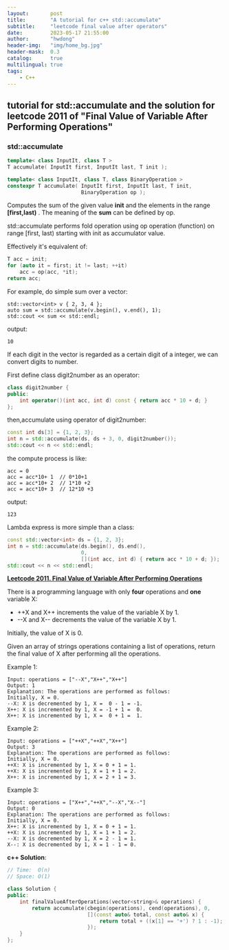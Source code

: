 ```yaml
---
layout:       post
title:        "A tutorial for c++ std::accumulate"
subtitle:     "leetcode final value after operators"
date:         2023-05-17 21:55:00
author:       "hwdong"
header-img:   "img/home_bg.jpg"
header-mask:  0.3
catalog:      true
multilingual: true
tags:
    - C++   
---    
```


## tutorial for std::accumulate and the solution for leetcode 2011 of "Final Value of Variable After Performing Operations"

### std::accumulate

```cpp
template< class InputIt, class T >
T accumulate( InputIt first, InputIt last, T init );

template< class InputIt, class T, class BinaryOperation >
constexpr T accumulate( InputIt first, InputIt last, T init,
                        BinaryOperation op );
```
Computes the sum of the given value **init** and the elements in the range **[first,last)** .
The meaning of the **sum** can be defined by op.   

std::accumulate performs fold operation using op operation (function) on range [first, last) starting with init as accumulator value.

Effectively it's equivalent of:
```cpp
T acc = init;
for (auto it = first; it != last; ++it)
    acc = op(acc, *it);
return acc;
```

For example, do simple sum over a vector:

```
std::vector<int> v { 2, 3, 4 };
auto sum = std::accumulate(v.begin(), v.end(), 1);
std::cout << sum << std::endl; 
```
output:
```
10
```

If each digit in the vector is regarded as a certain digit of a integer, we can convert digits to number.

First define class digit2number as an operator:
```cpp
class digit2number {
public:
    int operator()(int acc, int d) const { return acc * 10 + d; }
};
```
then,accumulate using operator of digit2number:
```cpp
const int ds[3] = {1, 2, 3};
int n = std::accumulate(ds, ds + 3, 0, digit2number());
std::cout << n << std::endl;
```
the compute process is like:
```
acc = 0
acc = acc*10+ 1  // 0*10+1
acc = acc*10+ 2  // 1*10 +2 
acc = acc*10+ 3  // 12*10 +3 
```
output:
```
123
```
Lambda express is more simple than a class:
```cpp
const std::vector<int> ds = {1, 2, 3};
int n = std::accumulate(ds.begin(), ds.end(),
                        0,
                        [](int acc, int d) { return acc * 10 + d; });
std::cout << n << std::endl;
```

**[Leetcode 2011. Final Value of Variable After Performing Operations](https://leetcode.com/problems/final-value-of-variable-after-performing-operations/)**

There is a programming language with only **four** operations and **one** variable X: 

- ++X and X++ increments the value of the variable X by 1.
- --X and X-- decrements the value of the variable X by 1.

Initially, the value of X is 0.

Given an array of strings operations containing a list of operations, return the final value of X after performing all the operations.

Example 1:
```
Input: operations = ["--X","X++","X++"]
Output: 1
Explanation: The operations are performed as follows:
Initially, X = 0.
--X: X is decremented by 1, X =  0 - 1 = -1.
X++: X is incremented by 1, X = -1 + 1 =  0.
X++: X is incremented by 1, X =  0 + 1 =  1.
```
Example 2:
```
Input: operations = ["++X","++X","X++"]
Output: 3
Explanation: The operations are performed as follows:
Initially, X = 0.
++X: X is incremented by 1, X = 0 + 1 = 1.
++X: X is incremented by 1, X = 1 + 1 = 2.
X++: X is incremented by 1, X = 2 + 1 = 3.
```
Example 3:
```
Input: operations = ["X++","++X","--X","X--"]
Output: 0
Explanation: The operations are performed as follows:
Initially, X = 0.
X++: X is incremented by 1, X = 0 + 1 = 1.
++X: X is incremented by 1, X = 1 + 1 = 2.
--X: X is decremented by 1, X = 2 - 1 = 1.
X--: X is decremented by 1, X = 1 - 1 = 0.
```

**c++ Solution**:
```cpp
// Time:  O(n)
// Space: O(1)

class Solution {
public:
    int finalValueAfterOperations(vector<string>& operations) {
        return accumulate(cbegin(operations), cend(operations), 0,
                          [](const auto& total, const auto& x) {
                              return total + ((x[1] == '+') ? 1 : -1);
                          });
    }
};
```




